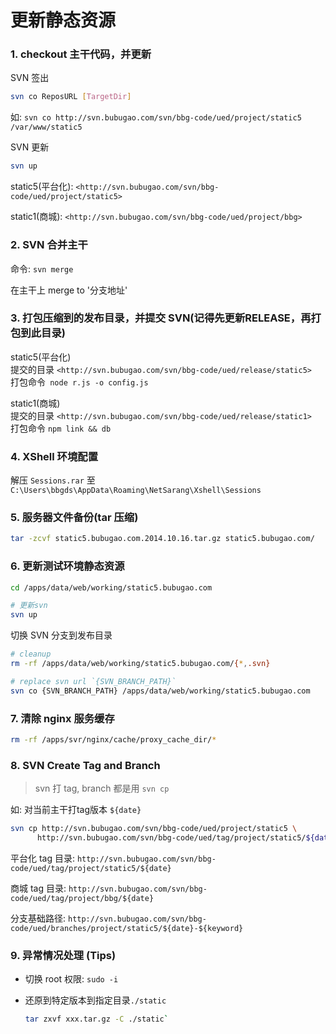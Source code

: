 # 更新静态资源

### 1. checkout 主干代码，并更新

SVN 签出
```sh
svn co ReposURL [TargetDir]
```

如: `svn co http://svn.bubugao.com/svn/bbg-code/ued/project/static5 /var/www/static5`

SVN 更新

```sh
svn up
```

static5(平台化): `<http://svn.bubugao.com/svn/bbg-code/ued/project/static5>`

static1(商城): `<http://svn.bubugao.com/svn/bbg-code/ued/project/bbg>`

### 2. SVN 合并主干

命令: `svn merge`

在主干上 merge to '分支地址'

### 3. 打包压缩到的发布目录，并提交 SVN(记得先更新RELEASE，再打包到此目录)

static5(平台化)  
提交的目录 `<http://svn.bubugao.com/svn/bbg-code/ued/release/static5>`  
打包命令` node r.js -o config.js`

static1(商城)   
提交的目录 `<http://svn.bubugao.com/svn/bbg-code/ued/release/static1>`  
打包命令 `npm link && db`

### 4. XShell 环境配置

解压 `Sessions.rar` 至 `C:\Users\bbgds\AppData\Roaming\NetSarang\Xshell\Sessions`

### 5. 服务器文件备份(tar 压缩)

```sh
tar -zcvf static5.bubugao.com.2014.10.16.tar.gz static5.bubugao.com/
```

### 6. 更新测试环境静态资源

```sh
cd /apps/data/web/working/static5.bubugao.com

# 更新svn
svn up
```

切换 SVN 分支到发布目录

```sh
# cleanup
rm -rf /apps/data/web/working/static5.bubugao.com/{*,.svn}

# replace svn url `{SVN_BRANCH_PATH}`
svn co {SVN_BRANCH_PATH} /apps/data/web/working/static5.bubugao.com
```

### 7. 清除 nginx 服务缓存

```sh
rm -rf /apps/svr/nginx/cache/proxy_cache_dir/*
```

### 8. SVN Create Tag and Branch

> svn 打 tag, branch 都是用 `svn cp`

如: 对当前主干打tag版本 `${date}`

```sh
svn cp http://svn.bubugao.com/svn/bbg-code/ued/project/static5 \
      http://svn.bubugao.com/svn/bbg-code/ued/tag/project/static5/${date} -m "Release 1.0"
```

平台化 tag 目录: `http://svn.bubugao.com/svn/bbg-code/ued/tag/project/static5/${date}`

商城 tag 目录: `http://svn.bubugao.com/svn/bbg-code/ued/tag/project/bbg/${date}`

分支基础路径: `http://svn.bubugao.com/svn/bbg-code/ued/branches/project/static5/${date}-${keyword}`

### 9. 异常情况处理 (Tips)

* 切换 root 权限: `sudo -i`

* 还原到特定版本到指定目录`./static`

  ```sh
  tar zxvf xxx.tar.gz -C ./static`
  ```

